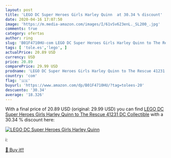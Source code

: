 ```yaml
---
layout: post
title: 'LEGO DC Super Heroes Girls Harley Quinn  at 30.34 % discount'
date: 2020-04-16 17:07:50
image: 'https://m.media-amazon.com/images/I/61vSv623enL._SL200_.jpg'
comments: true
category: ofertas
author: ring
slug: 'B01F4710HU-com LEGO DC Super Heroes Girls Harley Quinn to The Rescue...'
tags: [ 'tole.es','lego', ]
actualPrice: 20.89 USD
currency: USD
price: 20.89
comparePrice: 29.99 USD
prodname: 'LEGO DC Super Heroes Girls Harley Quinn to The Rescue 41231 DC Collectible'
country: 'com'
flag: '🇺🇸'
buyurl: 'https://www.amazon.com/dp/B01F4710HU/?tag=tolees-20'
descuento: '30.34'
average: '18.326'
---
```


With a final price of 20.89 USD (original: 29.99 USD) you can find [LEGO DC Super Heroes Girls Harley Quinn to The Rescue 41231 DC Collectible](https://www.amazon.com/dp/B01F4710HU/?tag=tolees-20) with a  30.34 % discount here:

[![LEGO DC Super Heroes Girls Harley Quinn ](https://m.media-amazon.com/images/I/61vSv623enL._SL200_.jpg)](https://www.amazon.com/dp/B01F4710HU/?tag=tolees-20)

ℹ️:


[🛒 Buy it!!](https://www.amazon.com/dp/B01F4710HU/?tag=tolees-20)
